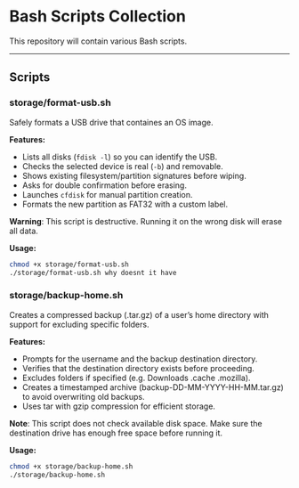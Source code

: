 # Bash Scripts Collection
This repository will contain various Bash scripts.

---

## Scripts

### storage/format-usb.sh
Safely formats a USB drive that containes an OS image.  

**Features:**
- Lists all disks (`fdisk -l`) so you can identify the USB.  
- Checks the selected device is real (`-b`) and removable.  
- Shows existing filesystem/partition signatures before wiping.  
- Asks for double confirmation before erasing.  
- Launches `cfdisk` for manual partition creation.  
- Formats the new partition as FAT32 with a custom label.  


**Warning**: This script is destructive. Running it on the wrong disk will erase all data.  

**Usage:**
```bash
chmod +x storage/format-usb.sh
./storage/format-usb.sh why doesnt it have
```

### storage/backup-home.sh
Creates a compressed backup (.tar.gz) of a user’s home directory with support for excluding specific folders.

**Features:**
- Prompts for the username and the backup destination directory.
- Verifies that the destination directory exists before proceeding.
- Excludes folders if specified (e.g. Downloads .cache .mozilla).
- Creates a timestamped archive (backup-DD-MM-YYYY-HH-MM.tar.gz) to avoid overwriting old backups.
- Uses tar with gzip compression for efficient storage.

**Note**: This script does not check available disk space. Make sure the destination drive has enough free space before running it.

**Usage:**
```bash
chmod +x storage/backup-home.sh
./storage/backup-home.sh
```
